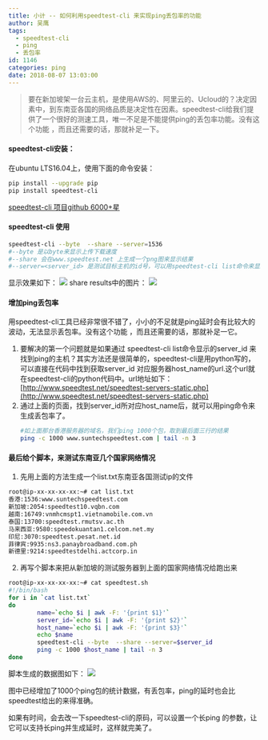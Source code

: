 ```yaml
---
title: 小计 -- 如何利用speedtest-cli 来实现ping丢包率的功能 
author: 吴鹰
tags:
  - speedtest-cli
  - ping
  - 丢包率
id: 1146
categories: ping
date: 2018-08-07 13:03:00
---
```

> 要在新加坡架一台云主机，是使用AWS的、阿里云的、Ucloud的？决定因素中，到东南亚各国的网络品质是决定性在因素。speedtest-cli给我们提供了一个很好的测速工具，唯一不足是不能提供ping的丢包率功能。没有这个功能 ，而且还需要的话，那就补足一下。

#### speedtest-cli安装：
在ubuntu LTS16.04上，使用下面的命令安装：
```bash
pip install --upgrade pip
pip install speedtest-cli
```
[speedtest-cli 项目github    6000+星](https://github.com/sivel/speedtest-cli)

#### speedtest-cli 使用
```bash
speedtest-cli --byte  --share --server=1536
#--byte 是以byte来显示上传下载速度
#--share 会在www.speedtest.net 上生成一个png图来显示结果
#--server=<server_id> 是测试目标主机的id号，可以用speedtest-cli list命令来显示所有speedtest.net可用的全世界各地的测速主机。1536是speedtest.net在香港的一台主机。
```
显示效果如下：
![](/images/2018-08-07-16-55-00.png)
share results中的图片：
![](/images/2018-08-07-16-56-49.png)

#### 增加ping丢包率
用speedtest-cli工具已经非常很不错了，小小的不足就是ping延时会有比较大的波动，无法显示丢包率。没有这个功能 ，而且还需要的话，那就补足一它。
1. 要解决的第一个问题就是如果通过 speedtest-cli list命令显示的server_id 来找到ping的主机？其实方法还是很简单的，speedtest-cli是用python写的，可以直接在代码中找到获取server_id 对应服务器host_name的url.这个url就在speedtest-cli的python代码中。url地址如下：
   [http://www.speedtest.net/speedtest-servers-static.php](http://www.speedtest.net/speedtest-servers-static.php)
2. 通过上面的页面，找到server_id所对应host_name后，就可以用ping命令来生成丢包率了。
   ```bash
   #如上面那台香港服务器的域名，我们ping 1000个包，取到最后面三行的结果
   ping -c 1000 www.suntechspeedtest.com | tail -n 3
   ```

#### 最后给个脚本，来测试东南亚几个国家网络情况
1. 先用上面的方法生成一个list.txt东南亚各国测试ip的文件
```bash
root@ip-xx-xx-xx-xx:~# cat list.txt 
香港:1536:www.suntechspeedtest.com
新加坡:2054:speedtest10.vqbn.com
越南:16749:vnmhcmspt1.vietnamobile.com.vn
泰国:13700:speedtest.rmutsv.ac.th
马来西亚:9580:speedokuantan1.celcom.net.my
印尼:3070:speedtest.pesat.net.id
菲律宾:9935:ns3.panaybroadband.com.ph
新德里:9214:speedtestdelhi.actcorp.in
```


2. 再写个脚本来把从新加坡的测试服务器到上面的国家网络情况给跑出来
```bash
root@ip-xx-xx-xx-xx:~# cat speedtest.sh 
#!/bin/bash
for i in `cat list.txt`
do
        name=`echo $i | awk -F: '{print $1}'`
        server_id=`echo $i | awk -F: '{print $2}'`
        host_name=`echo $i | awk -F: '{print $3}'`
        echo $name
        speedtest-cli --byte  --share --server=$server_id
        ping -c 1000 $host_name | tail -n 3
done
```
脚本生成的数据图如下：
![](/images/2018-08-07-17-15-18.png)

图中已经增加了1000个ping包的统计数据，有丢包率，ping的延时也会比speedtest给出的来得准确。

如果有时间，会去改一下speedtest-cli的原码，可以设置一个长ping 的参数，让它可以支持长ping并生成延时，这样就完美了。
